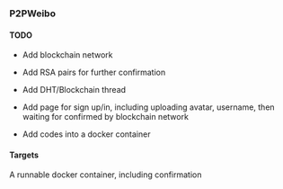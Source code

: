 ### P2PWeibo

#### TODO

+ Add blockchain network
+ Add RSA pairs for further confirmation

+ Add DHT/Blockchain thread
+ Add page for sign up/in, including uploading avatar, username, then waiting for confirmed by blockchain network
+ Add codes into a docker container

#### Targets

A runnable docker container, including confirmation
